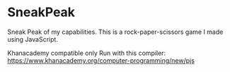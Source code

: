 # SneakPeak
Sneak Peak of my capabilities. This is a rock-paper-scissors game I made using JavaScript.

Khanacademy compatible only
Run with this compiler:
https://www.khanacademy.org/computer-programming/new/pjs
